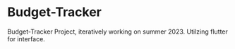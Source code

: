 # Budget-Tracker
Budget-Tracker Project, iteratively working on summer 2023. Utilzing flutter for interface.
